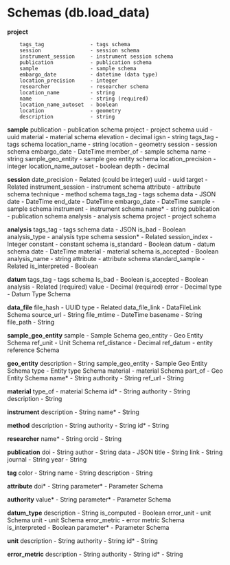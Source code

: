 # Schemas (db.load_data)

**project**
```
    tags_tag               - tags schema
    session                - session schema
    instrument_session     - instrument session schema
    publication            - publication schema 
    sample                 - sample schema
    embargo_date           - datetime (data type)
    location_precision     - integer
    researcher             - researcher schema
    location_name          - string
    name                   - string (required)
    location_name_autoset  - boolean 
    location               - geometry 
    description            - string
```

**sample**
    publication            - publication schema 
    project                - project schema 
    uuid                   - uuid 
    material               - material schema 
    elevation              - decimal 
    igsn                   - string 
    tags_tag               - tags schema
    location_name          - string
    location               - geometry 
    session                - session schema
    embargo_date           - DateTime
    member_of              - sample schema
    name                   - string
    sample_geo_entity      - sample geo entity schema
    location_precision     - integer
    location_name_autoset  - boolean 
    depth                  - decimal

**session**
	date_precision         - Related (could be integer)
    uuid                   - uuid 
    target                 - Related
    instrument_session     - instrument schema
    attribute		       - attribute schema
    technique              - method schema
    tags_tag               - tags schema
    data 				   - JSON
    date		           - DateTime
    end_date	           - DateTime
    embargo_date           - DateTime
    sample                 - sample schema
    instrument             - instrument schema
    name*                  - string
    publication            - publication schema 
    analysis               - analysis schema
    project                - project schema

**analysis**
	tags_tag               - tags schema
	data 				   - JSON
    is_bad 			       - Boolean
    analysis_type 		   - analysis type schema
    session*               - Related
    session_index 		   - Integer
    constant	 		   - constant schema
    is_standard 		   - Boolean
    datum			       - datum schema
    date		           - DateTime
    material               - material schema 
    is_accepted 		   - Boolean
    analysis_name          - string
    attribute              - attribute schema 
    standard_sample		   - Related 
    is_interpreted 	       - Boolean


**datum**
	tags_tag               - tags schema
    Is_bad				   - Boolean
    is_accepted 		   - Boolean
    analysis		       - Related (required)
    value 			       - Decimal (required)
    error 			       - Decimal
    type 			       - Datum Type Schema


**data_file**
	file_hash              - UUID
    type				   - Related
    data_file_link  	   - DataFileLink Schema
    source_url 			   - String 
    file_mtime 			   - DateTime
    basename 			   - String
    file_path 			   - String

**sample_geo_entity**
    sample  			   - Sample Schema
    geo_entity	 		   - Geo Entity Schema
    ref_unit	  		   - Unit Schema
    ref_distance		   - Decimal
    ref_datum	 		   - entity reference Schema

**geo_entity**
	description 		   - String 
    sample_geo_entity  	   - Sample Geo Entity Schema
    type	 			   - Entity type Schema
    material	 		   - material Schema
    part_of	 		       - Geo Entity Schema
    name*	 			   - String
    authority 			   - String 
    ref_url			       - String 


**material**
	type_of	 		       - material Schema
    id*	 			       - String 
    authority 			   - String 
    description			   - String 

**instrument**
	description			   - String 
    name*	 			   - String 

**method**
	description			   - String 
    authority			   - String 
    id*	 			       - String 

**researcher**
    name*	 			   - String
    orcid				   - String 

**publication**
    doi				       - String 
    author				   - String 
    data	 			   - JSON 
    title				   - String 
    link				   - String 
    journal	 			   - String 
    year	 			   - String 

**tag**
	color				   - String 
    name				   - String 
    description			   - String 

**attribute**
    doi*				   - String 
    parameter*			   - Parameter Schema 

**authority**
	value*				   - String 
    parameter*			   - Parameter Schema 

**datum_type**
	description			   - String 
	is_computed			   - Boolean 
	error_unit			   - unit Schema 
    unit				   - unit Schema 
	error_metric		   - error metric Schema 
    is_interpreted		   - Boolean
    parameter*			   - Parameter Schema 

**unit**
    description			   - String 
    authority			   - String 
    id*				       - String 
 
**error_metric**
    description			    - String 
    authority			    - String 
    id*				        - String





